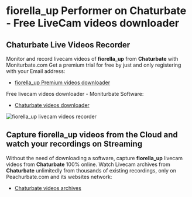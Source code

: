 # fiorella_up Performer on Chaturbate - Free LiveCam videos downloader

## Chaturbate Live Videos Recorder

Monitor and record livecam videos of **fiorella_up** from **Chaturbate** with Moniturbate.com
Get a premium trial for free by just and only registering with your Email address:
* [fiorella_up Premium videos downloader](https://moniturbate.com/request-demo-licence-key.html)

Free livecam videos downloader - Moniturbate Software:
* [Chaturbate videos downloader](https://moniturbate.com/moniturbate-download-software.html)

![fiorella_up livecam videos recorder](https://peachurnet.com/templates/moniturbate-software.png)


## Capture fiorella_up videos from the Cloud and watch your recordings on Streaming

Without the need of downloading a software, capture **fiorella_up** livecam videos from **Chaturbate** 100% online.
Watch Livecam archives from **Chaturbate** unlimitedly from thousands of existing recordings, only on Peachurbate.com and its websites network:
* [Chaturbate videos archives](https://peachurnet.com/)